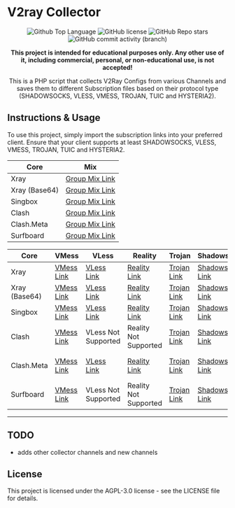 # V2ray Collector

<p align="center">
  <img src="https://img.shields.io/github/languages/top/PacketCipher/TVC?color=5D6D7E" alt="Github Top Language">
  <img src="https://img.shields.io/github/license/PacketCipher/TVC?color=5D6D7E" alt="GitHub license">
  <img alt="GitHub Repo stars" src="https://img.shields.io/github/stars/PacketCipher/TVC">
  <img alt="GitHub commit activity (branch)" src="https://img.shields.io/github/commit-activity/t/PacketCipher/TVC">
</p>

<p align="center">
  <b>This project is intended for educational purposes only. Any other use of it, including commercial, personal, or non-educational use, is not accepted!</b>
</p>

<p align="center">This is a PHP script that collects V2Ray Configs from various Channels and saves them to different Subscription files based on their protocol type (SHADOWSOCKS, VLESS, VMESS, TROJAN, TUIC and HYSTERIA2).</p>

## Instructions & Usage

To use this project, simply import the subscription links into your preferred client. Ensure that your client supports at least SHADOWSOCKS, VLESS, VMESS, TROJAN, TUIC and HYSTERIA2.

| Core | Mix |
| --- | --- | 
| Xray | [Group Mix Link](https://raw.githubusercontent.com/PacketCipher/TVC/main/subscriptions/xray/normal/mix) |
| Xray (Base64) | [Group Mix Link](https://raw.githubusercontent.com/PacketCipher/TVC/main/subscriptions/xray/base64/mix) |
| Singbox | [Group Mix Link](https://raw.githubusercontent.com/PacketCipher/TVC/main/subscriptions/singbox/mix.json) |
| Clash | [Group Mix Link](https://raw.githubusercontent.com/PacketCipher/TVC/main/subscriptions/clash/mix) |
| Clash.Meta | [Group Mix Link](https://raw.githubusercontent.com/PacketCipher/TVC/main/subscriptions/meta/mix) | 
| Surfboard | [Group Mix Link](https://raw.githubusercontent.com/PacketCipher/TVC/main/subscriptions/surfboard/mix) |

| Core | VMess | VLess | Reality | Trojan | Shadowsocks | Tuic | Hysteria2 |
| --- | --- | --- | --- | --- | --- | --- | --- |
| Xray | [VMess Link](https://raw.githubusercontent.com/PacketCipher/TVC/main/subscriptions/xray/normal/vmess) | [VLess Link](https://raw.githubusercontent.com/PacketCipher/TVC/main/subscriptions/xray/normal/vless) | [Reality Link](https://raw.githubusercontent.com/PacketCipher/TVC/main/subscriptions/xray/normal/reality) | [Trojan Link](https://raw.githubusercontent.com/PacketCipher/TVC/main/subscriptions/xray/normal/trojan) | [Shadowsocks Link](https://raw.githubusercontent.com/PacketCipher/TVC/main/subscriptions/xray/normal/ss) | [Tuic Link](https://raw.githubusercontent.com/PacketCipher/TVC/main/subscriptions/xray/normal/tuic) | [Hysteria2 Link](https://raw.githubusercontent.com/PacketCipher/TVC/main/subscriptions/xray/normal/hy2) |
| Xray (Base64) | [VMess Link](https://raw.githubusercontent.com/PacketCipher/TVC/main/subscriptions/xray/base64/vmess) | [VLess Link](https://raw.githubusercontent.com/PacketCipher/TVC/main/subscriptions/xray/base64/vless) | [Reality Link](https://raw.githubusercontent.com/PacketCipher/TVC/main/subscriptions/xray/base64/reality) | [Trojan Link](https://raw.githubusercontent.com/PacketCipher/TVC/main/subscriptions/xray/base64/trojan) | [Shadowsocks Link](https://raw.githubusercontent.com/PacketCipher/TVC/main/subscriptions/xray/base64/ss) | [Tuic Link](https://raw.githubusercontent.com/PacketCipher/TVC/main/subscriptions/xray/base64/tuic) | [Hysteria2 Link](https://raw.githubusercontent.com/PacketCipher/TVC/main/subscriptions/xray/base64/hy2) |
| Singbox | [VMess Link](https://raw.githubusercontent.com/PacketCipher/TVC/main/subscriptions/singbox/vmess.json) | [VLess Link](hhttps://raw.githubusercontent.com/PacketCipher/TVC/main/subscriptions/singbox/vless.json) | [Reality Link](https://raw.githubusercontent.com/PacketCipher/TVC/main/subscriptions/singbox/reality.json) | [Trojan Link](https://raw.githubusercontent.com/PacketCipher/TVC/main/subscriptions/singbox/trojan.json) | [Shadowsocks Link](https://raw.githubusercontent.com/PacketCipher/TVC/main/subscriptions/singbox/ss.json) | [Tuic Link](https://raw.githubusercontent.com/PacketCipher/TVC/main/subscriptions/singbox/tuic.json) | [Hysteria2 Link](https://raw.githubusercontent.com/PacketCipher/TVC/main/subscriptions/singbox/hy3.json) |
| Clash | [VMess Link](https://raw.githubusercontent.com/PacketCipher/TVC/main/subscriptions/clash/vmess) | VLess Not Supported | Reality Not Supported | [Trojan Link](https://raw.githubusercontent.com/PacketCipher/TVC/main/subscriptions/clash/trojan) | [Shadowsocks Link](https://raw.githubusercontent.com/PacketCipher/TVC/main/subscriptions/clash/ss) | Tuic Not Supported | Hysteria2 Not Supported |
| Clash.Meta | [VMess Link](https://raw.githubusercontent.com/PacketCipher/TVC/main/subscriptions/meta/vmess) | [VLess Link](https://raw.githubusercontent.com/PacketCipher/TVC/main/subscriptions/meta/vless) | [Reality Link](https://raw.githubusercontent.com/PacketCipher/TVC/main/subscriptions/meta/reality) | [Trojan Link](https://raw.githubusercontent.com/PacketCipher/TVC/main/subscriptions/meta/trojan) | [Shadowsocks Link](https://raw.githubusercontent.com/PacketCipher/TVC/main/subscriptions/meta/ss) | Tuic Not Supported  | Hysteria2 Not Supported  |
| Surfboard | [VMess Link](https://raw.githubusercontent.com/PacketCipher/TVC/main/subscriptions/surfboard/vmess) | VLess Not Supported  | Reality Not Supported  | [Trojan Link](https://raw.githubusercontent.com/PacketCipher/TVC/main/subscriptions/surfboard/trojan) | [Shadowsocks Link](https://raw.githubusercontent.com/PacketCipher/TVC/main/subscriptions/surfboard/ss) | Tuic Not Supported  | Hysteria2 Not Supported  |


----

## TODO
- adds other collector channels and new channels

## License

This project is licensed under the AGPL-3.0 license - see the LICENSE file for details.
